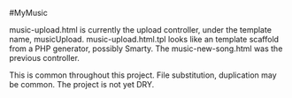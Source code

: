#MyMusic

music-upload.html is currently the upload controller, under the template name, musicUpload. music-upload.html.tpl looks like an template scaffold from a PHP generator, possibly Smarty. The music-new-song.html was the previous controller.

This is common throughout this project. File substitution, duplication may be common. The project is not yet DRY.
